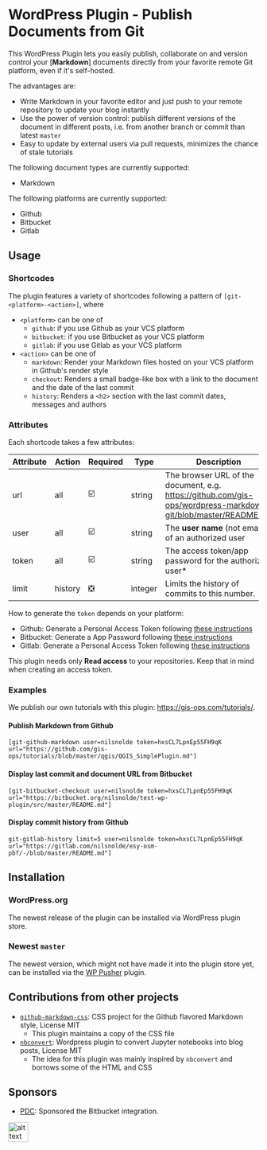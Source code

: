 # WordPress Plugin - Publish Documents from Git

This WordPress Plugin lets you easily publish, collaborate on and version control your \[**Markdown**\] documents directly from your favorite remote Git platform, even if it's self-hosted.

The advantages are:

- Write Markdown in your favorite editor and just push to your remote repository to update your blog instantly
- Use the power of version control: publish different versions of the document in different posts, i.e. from another branch or commit than latest `master`
- Easy to update by external users via pull requests, minimizes the chance of stale tutorials 

The following document types are currently supported:

- Markdown

The following platforms are currently supported:

- Github
- Bitbucket
- Gitlab

## Usage

### Shortcodes

The plugin features a variety of shortcodes following a pattern of `[git-<platform>-<action>]`, where

- `<platform>` can be one of
    - `github`: if you use Github as your VCS platform
    - `bitbucket`: if you use Bitbucket as your VCS platform
    - `gitlab`: if you use Gitlab as your VCS platform
- `<action>` can be one of
    - `markdown`: Render your Markdown files hosted on your VCS platform in Github's render style
    - `checkout`: Renders a small badge-like box with a link to the document and the date of the last commit
    - `history`:  Renders a `<h2>` section with the last commit dates, messages and authors
    
### Attributes

Each shortcode takes a few attributes:

| Attribute | Action  | Required                      | Type    | Description                                                                                                   |
|-----------|---------|-------------------------------|---------|---------------------------------------------------------------------------------------------------------------|
| url       | all     | :ballot_box_with_check:       | string  | The browser URL of the document, e.g. https://github.com/gis-ops/wordpress-markdown-git/blob/master/README.md |
| user      | all     | :ballot_box_with_check:       | string  | The **user name** (not email) of an authorized user                                                           |
| token     | all     | :ballot_box_with_check:       | string  | The access token/app password for the authorized user*                                                        |
| limit     | history | :negative_squared_cross_mark: | integer | Limits the history of commits to this number.                                                                 |                                                               |

How to generate the `token` depends on your platform:

- Github: Generate a Personal Access Token following [these instructions](https://help.github.com/en/github/authenticating-to-github/creating-a-personal-access-token-for-the-command-line)
- Bitbucket: Generate a App Password following [these instructions](https://confluence.atlassian.com/bitbucket/app-passwords-828781300.html#Apppasswords-Createanapppassword)
- Gitlab: Generate a Personal Access Token following [these instructions](https://docs.gitlab.com/ee/user/profile/personal_access_tokens.html#creating-a-personal-access-token)

This plugin needs only **Read access** to your repositories. Keep that in mind when creating an access token.

### Examples

We publish our own tutorials with this plugin: https://gis-ops.com/tutorials/.

#### Publish Markdown from Github

`[git-github-markdown user=nilsnolde token=hxsCL7LpnEp55FH9qK url="https://github.com/gis-ops/tutorials/blob/master/qgis/QGIS_SimplePlugin.md"]`

#### Display last commit and document URL from Bitbucket

`[git-bitbucket-checkout user=nilsnolde token=hxsCL7LpnEp55FH9qK url="https://bitbucket.org/nilsnolde/test-wp-plugin/src/master/README.md"]`

#### Display commit history from Github

`git-gitlab-history limit=5 user=nilsnolde token=hxsCL7LpnEp55FH9qK url="https://gitlab.com/nilsnolde/esy-osm-pbf/-/blob/master/README.md"]`

## Installation

### WordPress.org

The newest release of the plugin can be installed via WordPress plugin store.

### Newest `master`

The newest version, which might not have made it into the plugin store yet, can be installed via the [WP Pusher](https://wppusher.com/download) plugin.

## Contributions from other projects

- [`github-markdown-css`](https://github.com/sindresorhus/github-markdown-css): CSS project for the Github flavored Markdown style, License MIT
    - This plugin maintains a copy of the CSS file
- [`nbconvert`](https://github.com/ghandic/nbconvert): Wordpress plugin to convert Jupyter notebooks into blog posts, License MIT
    - The idea for this plugin was mainly inspired by `nbconvert` and borrows some of the HTML and CSS

## Sponsors

- [PDC](https://pdc.org): Sponsored the Bitbucket integration.

<a href="https://www.pdc.org" target="_blank"><img src="https://www.pdc.org/wp-content/uploads/2019/05/PDCLogo-Optimized.png" alt="alt text" height="40px"></a>
